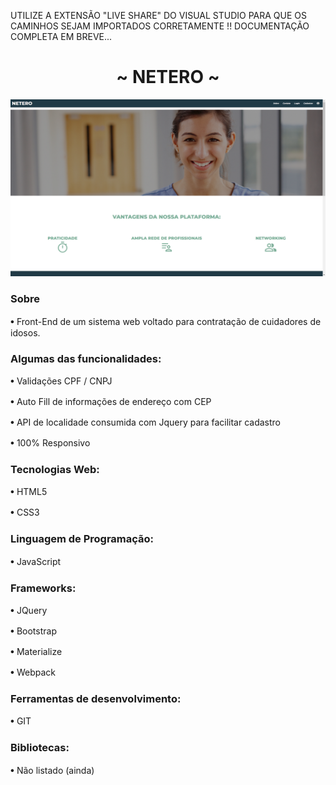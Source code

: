 UTILIZE A EXTENSÃO "LIVE SHARE" DO VISUAL STUDIO PARA QUE OS CAMINHOS SEJAM IMPORTADOS CORRETAMENTE !!
DOCUMENTAÇÃO COMPLETA EM BREVE...
<h1 align="center">~ NETERO ~</h1>

![netero](netero.png)

<h3>Sobre</h3>

𖧹 Front-End de um sistema web voltado para contratação de cuidadores de idosos.

<h3>Algumas das funcionalidades:</h3>
<p> 𖧹 Validações CPF / CNPJ </p>
<p> 𖧹 Auto Fill de informações de endereço com CEP </p>
<p> 𖧹 API de localidade consumida com Jquery para facilitar cadastro </p>
<p> 𖧹 100% Responsivo </p>

<h3>Tecnologias Web:</h3>

<p> 𖧹 HTML5 </P>
𖧹 CSS3

<h3>Linguagem de Programação:</h3>

𖧹 JavaScript

<h3>Frameworks:</h3>

<p> 𖧹 JQuery </p>
<p> 𖧹 Bootstrap </p>
<p> 𖧹 Materialize </p>
𖧹 Webpack

<h3>Ferramentas de desenvolvimento:</h3>

𖧹 GIT

<h3>Bibliotecas:</h3>

𖧹 Não listado (ainda)

